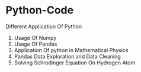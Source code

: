 # Python-Code
Different Application Of Python
1. Usage Of Numpy
2. Usage Of Pandas
3. Application Of python in Mathematical Physics
4. Pandas Data Exploration and Data Cleaning
5. Solving Schrodinger Equation On Hydrogen Atom
